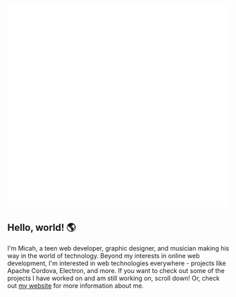 [![GitHub metrics](https://github.com/micahlt/micahlt/blob/master/github-metrics.svg)](https://micahlindley.com/)

## Hello, world! 🌎
I'm Micah, a teen web developer, graphic designer, and musician making his way in the world of technology.  Beyond my interests in online web development, I'm interested in web technologies everywhere - projects like Apache Cordova, Electron, and more.  If you want to check out some of the projects I have worked on and am still working on, scroll down!  Or, check out [my website](https://micahlindley.com) for more information about me.  
